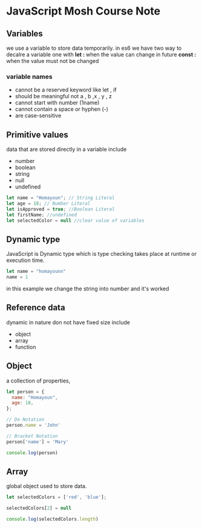 # JavaScript Mosh Course Note

## Variables

we use a variable to store data temporarily.
in es6 we have two way to decalre a variable one with 
<b>let : </b> when the value can change in future
<b>const : </b> when the value must not be changed

### variable names

- cannot be a reserved keyword like let , if
- should be meaningful not a , b ,x , y , z
- cannot start with number (1name)
- cannot contain a space or hyphen (-)
- are case-sensitive

## Primitive values 
data that are stored directly in a variable include
- number 
- boolean 
- string 
- null 
- undefined

```javascript 
let name = "Homayoun"; // String Literal
let age = 18; // Number Literal
let isApproved = true; //Boolean Literal
let firstName; //undefined
let selectedColor = null //clear value of variables
```

## Dynamic type
JavaScript is Dynamic type which is type checking takes place at runtime or execution time.

```javascript 
let name = "homayounn"
name = 1
```

in this example we change the string into number and it's worked

## Reference data
dynamic in nature don not have fixed size  include
- object
- array
- function

## Object
a collection of properties,

```javascript
let person = {
  name: "Homayoun",
  age: 18,
};

// Do Notation
person.name = 'John'

// Bracket Notation
person['name'] = 'Mary'

console.log(person)
```

## Array
global object used to store data.

```javascript
let selectedColors = ['red', 'blue'];

selectedColors[2] = null

console.log(selectedColors.length)
```